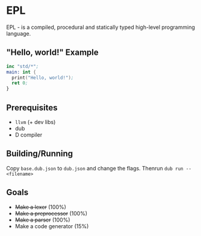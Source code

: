 # EPL


EPL - is a compiled, procedural and statically typed high-level programming language.

## "Hello, world!" Example

```nasm
inc "std/*";
main: int {
  print("Hello, world!");
  ret 0;
}
```

## Prerequisites

* `llvm` (+ dev libs)
* dub
* D compiler

## Building/Running

Copy `base.dub.json` to `dub.json` and change the flags. Thenrun `dub run -- <filename>`


## Goals

* ~~Make a lexer~~ (100%)
* ~~Make a preprocessor~~ (100%)
* ~~Make a parser~~ (100%)
* Make a code generator (15%)